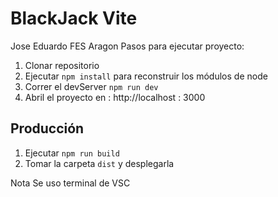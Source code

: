 # BlackJack Vite
Jose Eduardo FES Aragon
Pasos para ejecutar proyecto:

1. Clonar repositorio
2. Ejecutar ```npm install``` para reconstruir los módulos de node
3. Correr el devServer ```npm run dev```
4. Abril el proyecto en : http://localhost : 3000
## Producción

1. Ejecutar ```npm run build```
2. Tomar la carpeta ```dist``` y desplegarla

Nota Se uso terminal de VSC